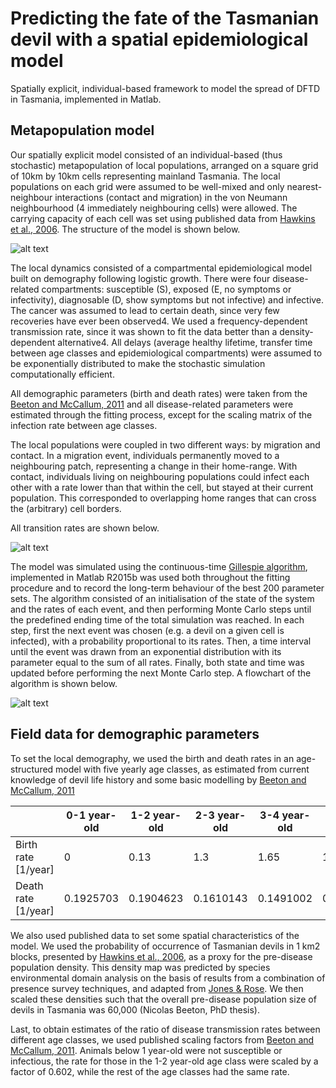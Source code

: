 # Predicting the fate of the Tasmanian devil with a spatial epidemiological model

Spatially explicit, individual-based framework to model the spread of DFTD in Tasmania, implemented in Matlab.

## Metapopulation model

Our spatially explicit model consisted of an individual-based (thus stochastic) metapopulation of local populations, arranged on a square grid of 10km by 10km cells representing mainland Tasmania. The local populations on each grid were assumed to be well-mixed and only nearest-neighbour interactions (contact and migration) in the von Neumann neighbourhood (4 immediately neighbouring cells) were allowed. The carrying capacity of each cell was set using published data from [Hawkins et al., 2006](https://doi.org/10.1016/j.biocon.2006.04.010). The structure of the model is shown below.

![alt text](https://github.com/siskavera/tasmanian-devil/tree/master/images/model_structure.png "Model structure")

The local dynamics consisted of a compartmental epidemiological model built on demography following logistic growth. There were four disease-related compartments: susceptible (S), exposed (E, no symptoms or infectivity), diagnosable (D, show symptoms but not infective) and infective. The cancer was assumed to lead to certain death, since very few recoveries have ever been observed4. We used a frequency-dependent transmission rate, since it was shown to fit the data better than a density-dependent alternative4. All delays (average healthy lifetime, transfer time between age classes and epidemiological compartments) were assumed to be exponentially distributed to make the stochastic simulation computationally efficient.

All demographic parameters (birth and death rates) were taken from the [Beeton and McCallum, 2011](https://doi.org/10.1111/j.1365-2664.2011.02060.x) and all disease-related parameters were estimated through the fitting process, except for the scaling matrix of the infection rate between age classes.

The local populations were coupled in two different ways: by migration and contact. In a migration event, individuals permanently moved to a neighbouring patch, representing a change in their home-range. With contact, individuals living on neighbouring populations could infect each other with a rate lower than that within the cell, but stayed at their current population. This corresponded to overlapping home ranges that can cross the (arbitrary) cell borders.

All transition rates are shown below.

![alt text](https://github.com/siskavera/tasmanian-devil/tree/master/images/rates.png "Transition rates")

The model was simulated using the continuous-time [Gillespie algorithm](https://doi.org/10.1021/j100540a008), implemented in Matlab R2015b  was used both throughout the fitting procedure and to record the long-term behaviour of the best 200 parameter sets. The algorithm consisted of an initialisation of the state of the system and the rates of each event, and then performing Monte Carlo steps until the predefined ending time of the total simulation was reached. In each step, first the next event was chosen (e.g. a devil on a given cell is infected), with a probability proportional to its rates. Then, a time interval until the event was drawn from an exponential distribution with its parameter equal to the sum of all rates. Finally, both state and time was updated before performing the next Monte Carlo step. A flowchart of the algorithm is shown below.

![alt text](https://github.com/siskavera/tasmanian-devil/tree/master/images/gillespie.png "Gillespie algorithm")

## Field data for demographic parameters
To set the local demography, we used the birth and death rates in an age-structured model with five yearly age classes, as estimated from current knowledge of devil life history and some basic modelling by [Beeton and McCallum, 2011](https://doi.org/10.1111/j.1365-2664.2011.02060.x)

|                    |0-1 year-old   |	1-2 year-old	| 2-3 year-old | 3-4 year-old | 4< year-old |
|--------------------|---------------|---------------|---------------|--------------|-------------|
|Birth rate [1/year] |	0            |	0.13         |	1.3	         | 1.65	         | 1.21       |
|Death rate [1/year] | 0.1925703	   | 0.1904623     | 0.1610143     | 0.1491002	   | 0.3277331  |

We also used published data to set some spatial characteristics of the model. We used the probability of occurrence of Tasmanian devils in 1 km2 blocks, presented by [Hawkins et al., 2006](https://doi.org/10.1016/j.biocon.2006.04.010), as a proxy for the pre-disease population density. This density map was predicted by species environmental domain analysis on the basis of results from a combination of presence survey techniques, and adapted from [Jones & Rose](https://trove.nla.gov.au/work/22862526?selectedversion=NBD13173214). We then scaled these densities such that the overall pre-disease population size of devils in Tasmania was 60,000 (Nicolas Beeton, PhD thesis).

Last, to obtain estimates of the ratio of disease transmission rates between different age classes, we used published scaling factors from [Beeton and McCallum, 2011](https://doi.org/10.1111/j.1365-2664.2011.02060.x). Animals below 1 year-old were not susceptible or infectious, the rate for those in the 1-2 year-old age class were scaled by a factor of 0.602, while the rest of the age classes had the same rate.

